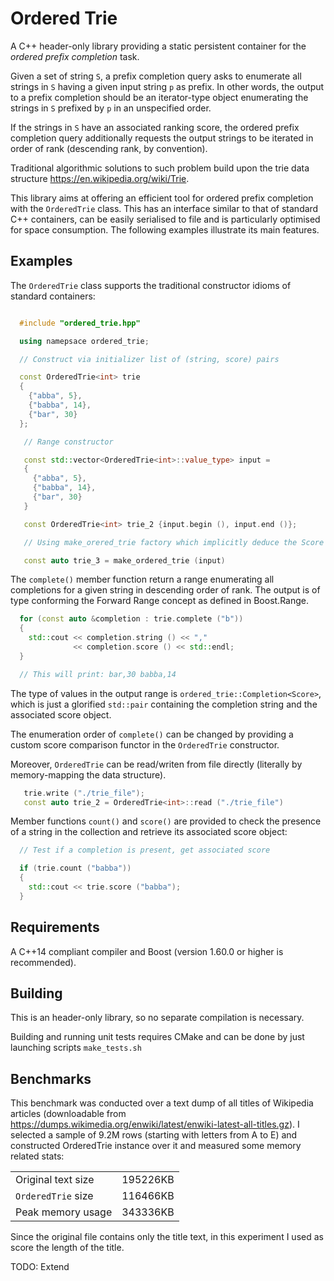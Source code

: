 
Ordered Trie
====================================

A C++ header-only library providing a static persistent container for the *ordered prefix completion* task.

Given a set of string `S`, a prefix completion query asks to enumerate all strings in `S` having a given input string `p` as prefix. In other words, the output to a prefix completion should be an iterator-type object enumerating the strings in `S` prefixed by `p` in an unspecified order.

If the strings in `S` have an associated ranking score, the ordered prefix completion query additionally requests the output strings to be iterated in order of rank (descending rank, by convention).

Traditional algorithmic solutions to such problem build upon the trie data structure <https://en.wikipedia.org/wiki/Trie>.

This library aims at offering an efficient tool for ordered prefix completion with the `OrderedTrie` class. This has an interface similar to that of standard C++ containers, can be easily serialised to file and is particularly optimised for space consumption. The following examples illustrate its main features.

Examples
-----------------------------------

The `OrderedTrie` class supports the traditional constructor idioms of standard containers:

```cpp

  #include "ordered_trie.hpp"

  using namepsace ordered_trie;

  // Construct via initializer list of (string, score) pairs

  const OrderedTrie<int> trie
  {
    {"abba", 5},
    {"babba", 14},
    {"bar", 30}
  };

   // Range constructor

   const std::vector<OrderedTrie<int>::value_type> input =
   {
     {"abba", 5},
     {"babba", 14},
     {"bar", 30}
   }

   const OrderedTrie<int> trie_2 {input.begin (), input.end ()};

   // Using make_orered_trie factory which implicitly deduce the Score type

   const auto trie_3 = make_ordered_trie (input)

```

The `complete()` member function return a range enumerating all completions for a given string in descending order of rank. The output is of type conforming the Forward Range concept as defined in Boost.Range. 

```cpp
  for (const auto &completion : trie.complete ("b"))
  {
    std::cout << completion.string () << ","
              << completion.score () << std::endl;
  }

  // This will print: bar,30 babba,14

```

The type of values in the output range is `ordered_trie::Completion<Score>`, which is just a glorified `std::pair` containing the completion string and the associated score object.

The enumeration order of `complete()` can be changed by providing a custom score comparison functor in the `OrderedTrie` constructor.

Moreover, `OrderedTrie` can be read/writen from file directly (literally by memory-mapping the data structure). 

```cpp
   trie.write ("./trie_file");
   const auto trie_2 = OrderedTrie<int>::read ("./trie_file")
```

Member functions `count()` and `score()` are provided to check the presence of a string in the collection and retrieve its associated score object:

```cpp
  // Test if a completion is present, get associated score

  if (trie.count ("babba"))
  {
    std::cout << trie.score ("babba");
  }
```

Requirements
-------------------------------

A C++14 compliant compiler and Boost (version 1.60.0 or higher is recommended).

Building
-------------------------------

This is an header-only library, so no separate compilation is necessary.

Building and running unit tests requires CMake and can be done by just launching scripts `make_tests.sh`

Benchmarks
-------------------------------

This benchmark was conducted over a text dump of all titles of Wikipedia articles (downloadable from <https://dumps.wikimedia.org/enwiki/latest/enwiki-latest-all-titles.gz>). I selected a sample of 9.2M rows (starting with letters from A to E) and constructed OrderedTrie instance over it and measured some memory related stats:

|                       |         |
|-----------------------|--------:|
|Original text size     | 195226KB|
|`OrderedTrie` size     | 116466KB|
|Peak memory usage      | 343336KB|

Since the original file contains only the title text, in this experiment I used as score the length of the title.

TODO: Extend


